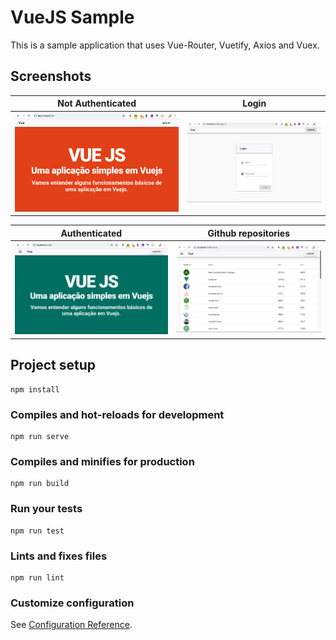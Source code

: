 # VueJS Sample

This is a sample application that uses Vue-Router, Vuetify, Axios and Vuex.

## Screenshots

| Not Authenticated | Login |
|--------|--------|
|<img src="./screenshots/not_authenticated.png">|<img src="./screenshots/login.png">|


| Authenticated | Github repositories |
|--------|--------|
|<img src="./screenshots/authenticated.png">|<img src="./screenshots/github_repositories.png">|

## Project setup
```
npm install
```

### Compiles and hot-reloads for development
```
npm run serve
```

### Compiles and minifies for production
```
npm run build
```

### Run your tests
```
npm run test
```

### Lints and fixes files
```
npm run lint
```

### Customize configuration
See [Configuration Reference](https://cli.vuejs.org/config/).
